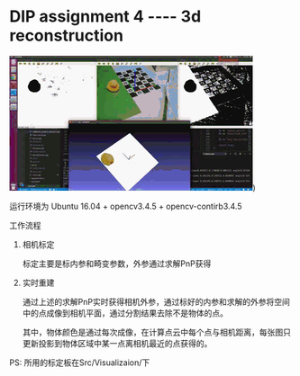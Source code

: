 # DIP assignment 4 ---- 3d reconstruction

![demostration](./Pic/out-5.gif))

运行环境为 Ubuntu 16.04 + opencv3.4.5 + opencv-contirb3.4.5

工作流程 
1. 相机标定 
   
   标定主要是标内参和畸变参数，外参通过求解PnP获得
2. 实时重建
   
   通过上述的求解PnP实时获得相机外参，通过标好的内参和求解的外参将空间中的点成像到相机平面，通过分割结果去除不是物体的点。
   
   其中，物体颜色是通过每次成像，在计算点云中每个点与相机距离，每张图只更新投影到物体区域中某一点离相机最近的点获得的。

PS: 所用的标定板在Src/Visualizaion/下